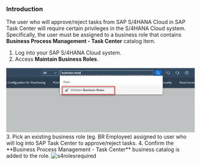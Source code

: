 ### Introduction

The user who will approve/reject tasks from SAP S/4HANA Cloud in SAP Task Center will require certain privileges in the S/4HANA Cloud system.  Specifically, the user must be assigned to a business role that contains **Business Process Management - Task Center**  catalog item.

1. Log into your SAP S/4HANA Cloud system.
2. Access **Maintain Business Roles**.
<img alt="businessroles" src="businessroles.png"/>
3. Pick an existing business role (eg. BR Employee) assigned to user who will log into SAP Task Center to approve/reject tasks.
4. Confirm the **Business Process Management - Task Center** business catalog is added to the role.
<img alt="s4rolesrequired" src="s4rolesrequired.png"/>
